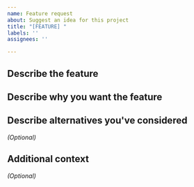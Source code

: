 ```yaml
---
name: Feature request
about: Suggest an idea for this project
title: "[FEATURE] "
labels: ''
assignees: ''

---
```


## Describe the feature


## Describe why you want the feature


## Describe alternatives you've considered
*(Optional)*


## Additional context
*(Optional)*
